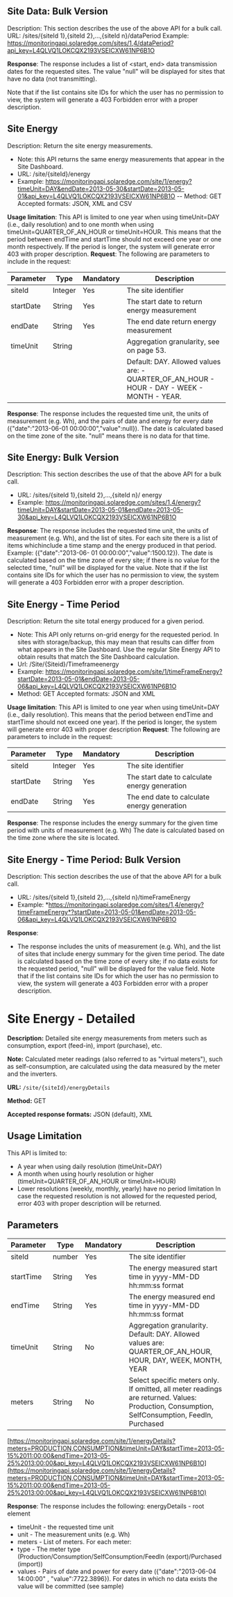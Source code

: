 ## Site Data: Bulk Version

Description: This section describes the use of the above API for a bulk call. URL: /sites/{siteId 1},{siteId 2},…,{siteId n}/dataPeriod Example: https://monitoringapi.solaredge.com/sites/1,4/dataPeriod?api_key=L4QLVQ1LOKCQX2193VSEICXW61NP6B1O 

 **Response**: The response includes a list of <start, end> data transmission dates for the requested sites.
The value "null" will be displayed for sites that have no data (not transmitting). 

Note that if the list contains site IDs for which the user has no permission to view, the system will generate a 403 Forbidden error with a proper description. 

## Site Energy

Description: Return the site energy measurements. 
- Note: this API returns the same energy measurements that appear in the Site Dashboard.
- URL: /site/{siteId}/energy
- Example: https://monitoringapi.solaredge.com/site/1/energy?timeUnit=DAY&endDate=2013-05-30&startDate=2013-05-01&api_key=L4QLVQ1LOKCQX2193VSEICXW61NP6B1O
-- Method: GET Accepted formats: JSON, XML and CSV 


 **Usage limitation**: This API is limited to one year when using timeUnit=DAY (i.e., daily resolution) and to one month when 
using timeUnit=QUARTER_OF_AN_HOUR or timeUnit=HOUR. This means that the period between endTime and startTime 
should not exceed one year or one month respectively. If the period is longer, the system will generate error 403 with proper description. 
 **Request**: The following are parameters to include in the request: 

| Parameter       | Type    | Mandatory | Description                                 |
|-----------------|---------|-----------|---------------------------------------------|
| siteId          | Integer | Yes       | The site identifier                         |
| startDate       | String  | Yes       | The start date to return energy measurement |
| endDate         | String  | Yes       | The end date return energy measurement      |
| timeUnit        | String  |           | Aggregation granularity, see on page 53.   |
|                 |         |           | Default: DAY. Allowed values are: - QUARTER_OF_AN_HOUR - HOUR - DAY - WEEK - MONTH - YEAR. |

**Response**: The response includes the requested time unit, the units of measurement (e.g. Wh), and the pairs of date and 
energy for every date ({"date":"2013-06-01 00:00:00","value":null}). 
The date is calculated based on the time zone of the site. "null" means there is no data for that time. 

## Site Energy: Bulk Version

Description: This section describes the use of that the above API for a bulk call.
- URL: /sites/{siteId 1},{siteId 2},…,{siteId n}/ energy
- Example: https://monitoringapi.solaredge.com/sites/1,4/energy?timeUnit=DAY&startDate=2013-05-01&endDate=2013-05-30&api_key=L4QLVQ1LOKCQX2193VSEICXW61NP6B1O 

 **Response**: The response includes the requested time unit, the units of measurement (e.g. Wh), and the list of sites. For each 
site there is a list of items whichinclude a time stamp and the energy produced in that period. Example: ({"date":"2013-06- 01 00:00:00","value":1500.12}). The date is calculated based on the time zone of every site; if there is no value for the selected time, "null" will be displayed for the value. 
Note that if the list contains site IDs for which the user has no permission to view, the system will generate a 403 Forbidden error with a proper description. 

## Site Energy - Time Period

Description: Return the site total energy produced for a given period.
- Note: This API only returns on-grid energy for the requested period. In sites with storage/backup, this may mean that results can differ from what appears in the Site Dashboard. Use the regular Site Energy API to obtain results that match the Site Dashboard calculation.  
- Url: /Site/{Siteid}/Timeframeenergy
- Example: https://monitoringapi.solaredge.com/site/1/timeFrameEnergy?startDate=2013-05-01&endDate=2013-05-06&api_key=L4QLVQ1LOKCQX2193VSEICXW61NP6B1O
- Method: GET Accepted formats: JSON and XML 

 **Usage limitation**: This API is limited to one year when using timeUnit=DAY (i.e., daily resolution). This means that the period 
between endTime and startTime should not exceed one year). If the period is longer, the system will generate error 403 with proper description 
 **Request**: The following are parameters to include in the request: 

| Parameter    | Type    | Mandatory    | Description                                   |
|--------------|---------|--------------|-----------------------------------------------|
| siteId       | Integer | Yes          | The site identifier                           |
| startDate    | String  | Yes          | The start date to calculate energy generation |
| endDate      | String  | Yes          | The end date to calculate energy generation   |

 **Response**: The response includes the energy summary for the given time period with units of measurement (e.g. Wh) 
The date is calculated based on the time zone where the site is located. 

## Site Energy - Time Period: Bulk Version
Description: This section describes the use of that the above API for a bulk call.
- URL: /sites/{siteId 1},{siteId 2},…,{siteId n}/timeFrameEnergy
- Example: *https://monitoringapi.solaredge.com/sites/1,4/energy?timeFrameEnergy*?startDate=2013-05-01&endDate=2013-05-06&api_key=L4QLVQ1LOKCQX2193VSEICXW61NP6B1O

**Response**:
 - The response includes the units of measurement (e.g. Wh), and the list of sites that include energy summary for the given time period. The date is calculated based on the time zone of every site; if no data exists for the requested period, "null" will be displayed for the value field. Note that if the list contains site IDs for which the user has no permission to view, the system will generate a 403 Forbidden error with a proper description.

# Site Energy - Detailed

**Description:** 
Detailed site energy measurements from meters such as consumption, export (feed-in), import (purchase), etc.

**Note:** 
Calculated meter readings (also referred to as "virtual meters"), such as self-consumption, are calculated using the data measured by the meter and the inverters.

**URL:** 
`/site/{siteId}/energyDetails`

**Method:** 
GET 

**Accepted response formats:**
JSON (default), XML

## Usage Limitation

This API is limited to:

- A year when using daily resolution (timeUnit=DAY)
- A month when using hourly resolution or higher (timeUnit=QUARTER_OF_AN_HOUR or timeUnit=HOUR)
- Lower resolutions (weekly, monthly, yearly) have no period limitation
In case the requested resolution is not allowed for the requested period, error 403 with proper description will be returned.

## Parameters

| Parameter | Type   | Mandatory | Description                                                |
|-----------|--------|-----------|------------------------------------------------------------|
| siteId    | number | Yes       | The site identifier                                       |
| startTime | String | Yes       | The energy measured start time in yyyy-MM-DD hh:mm:ss format |
| endTime   | String | Yes       | The energy measured end time in yyyy-MM-DD hh:mm:ss format |
| timeUnit  | String | No        | Aggregation granularity. Default: DAY. Allowed values are: QUARTER_OF_AN_HOUR, HOUR, DAY, WEEK, MONTH, YEAR |
| meters    | String | No        | Select specific meters only. If omitted, all meter readings are returned. Values: Production, Consumption, SelfConsumption, FeedIn, Purchased |

[https://monitoringapi.solaredge.com/site/1/energyDetails?meters=PRODUCTION,CONSUMPTION&timeUnit=DAY&startTime=2013-05-15%2011:00:00&endTime=2013-05-25%2013:00:00&api_key=L4QLVQ1LOKCQX2193VSEICXW61NP6B1O](https://monitoringapi.solaredge.com/site/1/energyDetails?meters=PRODUCTION,CONSUMPTION&timeUnit=DAY&startTime=2013-05-15%2011:00:00&endTime=2013-05-25%2013:00:00&api_key=L4QLVQ1LOKCQX2193VSEICXW61NP6B1O)

 **Response**: The response includes the following: 
energyDetails - root element 
- timeUnit - the requested time unit 
- unit - The measurement units (e.g. Wh) 
- meters - List of meters. For each meter: 
- type - The meter type (Production/Consumption/SelfConsumption/FeedIn (export)/Purchased 
(import)) 
- values - Pairs of date and power for every date ({"date":"2013-06-04 14:00:00" , 
"value":7722.3896}). For dates in which no data exists the value will be committed (see sample) 
